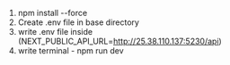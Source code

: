 1. npm install --force
2. Create .env file in base directory
3. write .env file inside (NEXT_PUBLIC_API_URL=http://25.38.110.137:5230/api)
4. write terminal - npm run dev
